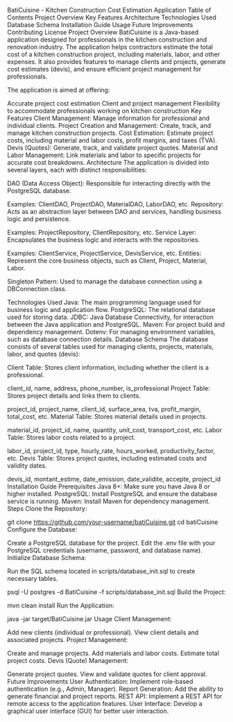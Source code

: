 BatiCuisine - Kitchen Construction Cost Estimation Application
Table of Contents
Project Overview
Key Features
Architecture
Technologies Used
Database Schema
Installation Guide
Usage
Future Improvements
Contributing
License
Project Overview
BatiCuisine is a Java-based application designed for professionals in the kitchen construction and renovation industry. The application helps contractors estimate the total cost of a kitchen construction project, including materials, labor, and other expenses. It also provides features to manage clients and projects, generate cost estimates (devis), and ensure efficient project management for professionals.

The application is aimed at offering:

Accurate project cost estimation
Client and project management
Flexibility to accommodate professionals working on kitchen construction
Key Features
Client Management: Manage information for professional and individual clients.
Project Creation and Management: Create, track, and manage kitchen construction projects.
Cost Estimation: Estimate project costs, including material and labor costs, profit margins, and taxes (TVA).
Devis (Quotes): Generate, track, and validate project quotes.
Material and Labor Management: Link materials and labor to specific projects for accurate cost breakdowns.
Architecture
The application is divided into several layers, each with distinct responsibilities:

DAO (Data Access Object): Responsible for interacting directly with the PostgreSQL database.

Examples: ClientDAO, ProjectDAO, MaterialDAO, LaborDAO, etc.
Repository: Acts as an abstraction layer between DAO and services, handling business logic and persistence.

Examples: ProjectRepository, ClientRepository, etc.
Service Layer: Encapsulates the business logic and interacts with the repositories.

Examples: ClientService, ProjectService, DevisService, etc.
Entities: Represent the core business objects, such as Client, Project, Material, Labor.

Singleton Pattern: Used to manage the database connection using a DBConnection class.

Technologies Used
Java: The main programming language used for business logic and application flow.
PostgreSQL: The relational database used for storing data.
JDBC: Java Database Connectivity, for interaction between the Java application and PostgreSQL.
Maven: For project build and dependency management.
Dotenv: For managing environment variables, such as database connection details.
Database Schema
The database consists of several tables used for managing clients, projects, materials, labor, and quotes (devis):

Client Table: Stores client information, including whether the client is a professional.

client_id, name, address, phone_number, is_professional
Project Table: Stores project details and links them to clients.

project_id, project_name, client_id, surface_area, tva, profit_margin, total_cost, etc.
Material Table: Stores material details used in projects.

material_id, project_id, name, quantity, unit_cost, transport_cost, etc.
Labor Table: Stores labor costs related to a project.

labor_id, project_id, type, hourly_rate, hours_worked, productivity_factor, etc.
Devis Table: Stores project quotes, including estimated costs and validity dates.

devis_id, montant_estime, date_emission, date_validite, accepte, project_id
Installation Guide
Prerequisites
Java 8+: Make sure you have Java 8 or higher installed.
PostgreSQL: Install PostgreSQL and ensure the database service is running.
Maven: Install Maven for dependency management.
Steps
Clone the Repository:

git clone https://github.com/your-username/batiCuisine.git
cd batiCuisine
Configure the Database:

Create a PostgreSQL database for the project.
Edit the .env file with your PostgreSQL credentials (username, password, and database name).
Initialize Database Schema:

Run the SQL schema located in scripts/database_init.sql to create necessary tables.

psql -U postgres -d BatiCuisine -f scripts/database_init.sql
Build the Project:

mvn clean install
Run the Application:

java -jar target/BatiCuisine.jar
Usage
Client Management:

Add new clients (individual or professional).
View client details and associated projects.
Project Management:

Create and manage projects.
Add materials and labor costs.
Estimate total project costs.
Devis (Quote) Management:

Generate project quotes.
View and validate quotes for client approval.
Future Improvements
User Authentication: Implement role-based authentication (e.g., Admin, Manager).
Report Generation: Add the ability to generate financial and project reports.
REST API: Implement a REST API for remote access to the application features.
User Interface: Develop a graphical user interface (GUI) for better user interaction.
